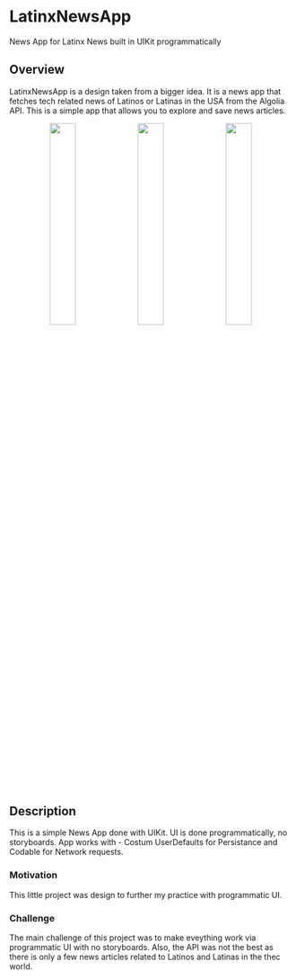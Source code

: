 # LatinxNewsApp
News App for Latinx News built in UIKit programmatically

## Overview

LatinxNewsApp is a design taken from a bigger idea. It is a news app that fetches tech related news of Latinos or Latinas in the USA from the Algolia API. This is a simple app that allows you to explore and save news articles. 

<p align="middle">
  <img src="/../main/Images/home.png" width="30.33%" />
    <img src="/../main/Images/favorites.png" width="30.33%" />
      <img src="/../main/Images/comments.png" width="30.33%" />
</p>



## Description

This is a simple News App done with UIKit. UI is done programmatically, no storyboards. 
App works with - Costum UserDefaults for Persistance and Codable for Network requests. 

### Motivation 

This little project was design to further my practice with programmatic UI. 

### Challenge 

The main challenge of this project was to make eveything work via programmatic UI with no storyboards. Also, the API was not the best as there is only a few news articles related to Latinos and Latinas in the thec world. 

